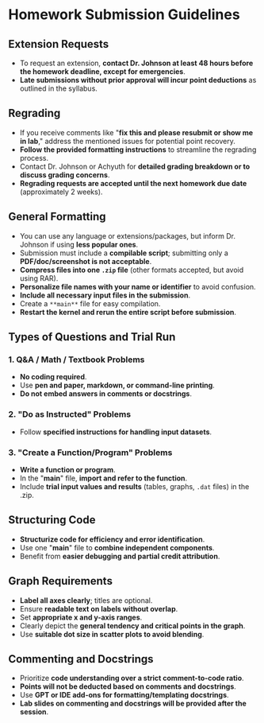 # Homework Submission Guidelines

## Extension Requests

* To request an extension, **contact Dr. Johnson at least 48 hours before the homework deadline, except for emergencies**.
* **Late submissions without prior approval will incur point deductions** as outlined in the syllabus.

## Regrading

* If you receive comments like "**fix this and please resubmit or show me in lab**," address the mentioned issues for potential point recovery.
* **Follow the provided formatting instructions** to streamline the regrading process.
* Contact Dr. Johnson or Achyuth for **detailed grading breakdown or to discuss grading concerns**.
* **Regrading requests are accepted until the next homework due date** (approximately 2 weeks).

## General Formatting

* You can use any language or extensions/packages, but inform Dr. Johnson if using **less popular ones**.
* Submission must include a **compilable script**; submitting only a **PDF/doc/screenshot is not acceptable**.
* **Compress files into one `.zip` file** (other formats accepted, but avoid using RAR).
* **Personalize file names with your name or identifier** to avoid confusion.
* **Include all necessary input files in the submission**.
* Create a `**main**` file for easy compilation.
* **Restart the kernel and rerun the entire script before submission**.

## Types of Questions and Trial Run

### 1. Q&A / Math / Textbook Problems
* **No coding required**.
* Use **pen and paper, markdown, or command-line printing**.
* **Do not embed answers in comments or docstrings**.

### 2. "Do as Instructed" Problems
* Follow **specified instructions for handling input datasets**.

### 3. "Create a Function/Program" Problems
* **Write a function or program**.
* In the "**main**" file, **import and refer to the function**.
* Include **trial input values and results** (tables, graphs, `.dat` files) in the .zip.

## Structuring Code

* **Structurize code for efficiency and error identification**.
* Use one "**main**" file to **combine independent components**.
* Benefit from **easier debugging and partial credit attribution**.

## Graph Requirements

* **Label all axes clearly**; titles are optional.
* Ensure **readable text on labels without overlap**.
* Set **appropriate x and y-axis ranges**.
* Clearly depict the **general tendency and critical points in the graph**.
* Use **suitable dot size in scatter plots to avoid blending**.

## Commenting and Docstrings

* Prioritize **code understanding over a strict comment-to-code ratio**.
* **Points will not be deducted based on comments and docstrings**.
* Use **GPT or IDE add-ons for formatting/templating docstrings**.
* **Lab slides on commenting and docstrings will be provided after the session**.
